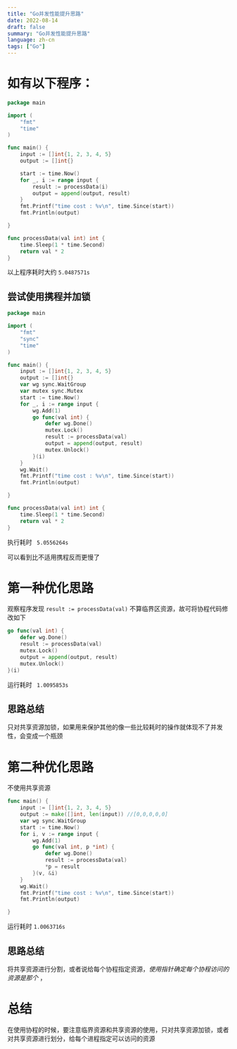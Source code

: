 ```yaml
---
title: "Go并发性能提升思路"
date: 2022-08-14
draft: false
summary: "Go并发性能提升思路"
language: zh-cn
tags: ["Go"]
---
```



# 如有以下程序：

~~~go
package main

import (
	"fmt"
	"time"
)

func main() {
	input := []int{1, 2, 3, 4, 5}
	output := []int{}

	start := time.Now()
	for _, i := range input {
		result := processData(i)
		output = append(output, result)
	}
	fmt.Printf("time cost : %v\n", time.Since(start))
	fmt.Println(output)

}

func processData(val int) int {
	time.Sleep(1 * time.Second)
	return val * 2
}
~~~

以上程序耗时大约 `5.0487571s`

## 尝试使用携程并加锁

~~~go
package main

import (
	"fmt"
	"sync"
	"time"
)

func main() {
	input := []int{1, 2, 3, 4, 5}
	output := []int{}
	var wg sync.WaitGroup
	var mutex sync.Mutex
	start := time.Now()
	for _, i := range input {
		wg.Add(1)
		go func(val int) {
			defer wg.Done()
			mutex.Lock()
			result := processData(val)
			output = append(output, result)
			mutex.Unlock()
		}(i)
	}
	wg.Wait()
	fmt.Printf("time cost : %v\n", time.Since(start))
	fmt.Println(output)

}

func processData(val int) int {
	time.Sleep(1 * time.Second)
	return val * 2
}

~~~

执行耗时 ` 5.0556264s`

可以看到比不适用携程反而更慢了

# 第一种优化思路

观察程序发现 `result := processData(val)` 不算临界区资源，故可将协程代码修改如下

~~~go
go func(val int) {
    defer wg.Done()
    result := processData(val)
    mutex.Lock()
    output = append(output, result)
    mutex.Unlock()
}(i)
~~~

运行耗时 ` 1.0095853s`

## 思路总结

只对共享资源加锁，如果用来保护其他的像一些比较耗时的操作就体现不了并发性，会变成一个瓶颈

# 第二种优化思路

不使用共享资源

~~~go
func main() {
	input := []int{1, 2, 3, 4, 5}
	output := make([]int, len(input)) //[0,0,0,0,0]
	var wg sync.WaitGroup
	start := time.Now()
	for i, v := range input {
		wg.Add(1)
		go func(val int, p *int) {
			defer wg.Done()
			result := processData(val)
			*p = result
		}(v, &i)
	}
	wg.Wait()
	fmt.Printf("time cost : %v\n", time.Since(start))
	fmt.Println(output)

}
~~~

运行耗时 `1.0063716s`

## 思路总结

将共享资源进行分割，或者说给每个协程指定资源，*使用指针确定每个协程访问的资源是那个* ，

# 总结

在使用协程的时候，要注意临界资源和共享资源的使用，只对共享资源加锁，或者对共享资源进行划分，给每个进程指定可以访问的资源